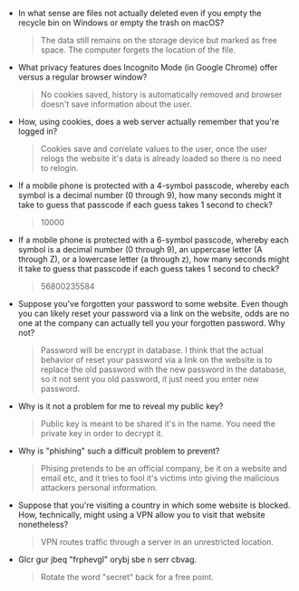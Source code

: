 - In what sense are files not actually deleted even if you empty the recycle bin on Windows or empty the trash on macOS?

  > The data still remains on the storage device but marked as free space. The computer forgets the location of the file.

- What privacy features does Incognito Mode (in Google Chrome) offer versus a regular browser window?

  > No cookies saved, history is automatically removed and browser doesn't save information about the user.

- How, using cookies, does a web server actually remember that you're logged in?

  > Cookies save and correlate values to the user, once the user relogs the website it's data is already loaded so there is no need to relogin.

- If a mobile phone is protected with a 4-symbol passcode, whereby each symbol is a decimal number (0 through 9), how many seconds might it take to guess that passcode if each guess takes 1 second to check?

  > 10000

- If a mobile phone is protected with a 6-symbol passcode, whereby each symbol is a decimal number (0 through 9), an uppercase letter (A through Z), or a lowercase letter (a through z), how many seconds might it take to guess that passcode if each guess takes 1 second to check?

  > 56800235584

- Suppose you've forgotten your password to some website. Even though you can likely reset your password via a link on the website, odds are no one at the company can actually tell you your forgotten password. Why not?

  > Password will be encrypt in database.
  > I think that the actual behavior of reset your password via a link on the website is to replace the old password with the new password in the database, so it not sent you old password, it just need you enter new password.

- Why is it not a problem for me to reveal my public key?

  > Public key is meant to be shared it's in the name. You need the private key in order to decrypt it.

- Why is "phishing" such a difficult problem to prevent?

  > Phising pretends to be an official company, be it on a website and email etc, and it tries to fool it's victims into giving the malicious attackers personal information.

- Suppose that you're visiting a country in which some website is blocked. How, technically, might using a VPN allow you to visit that website nonetheless?

  > VPN routes traffic through a server in an unrestricted location.

- Glcr gur jbeq "frphevgl" orybj sbe n serr cbvag.

  > Rotate the word "secret" back for a free point.
